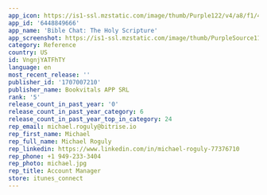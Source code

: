 ```yaml
---
app_icon: https://is1-ssl.mzstatic.com/image/thumb/Purple122/v4/a8/f1/44/a8f14462-d2a9-24bb-c8e7-d44278d248f8/AppIcon-0-0-1x_U007ephone-0-0-sRGB-85-220.jpeg/1024x1024bb.png
app_id: '6448849666'
app_name: 'Bible Chat: The Holy Scripture'
app_screenshot: https://is1-ssl.mzstatic.com/image/thumb/PurpleSource116/v4/a2/21/b2/a221b2e1-718e-bde0-8eae-f31a0882625c/0f8ede1e-cef3-49c0-aab4-a4e6138e811a_BC_Update_SS1.jpg/1284x2778bb.png
category: Reference
country: US
id: VngnjYATFhTY
language: en
most_recent_release: ''
publisher_id: '1707007210'
publisher_name: Bookvitals APP SRL
rank: '5'
release_count_in_past_year: '0'
release_count_in_past_year_category: 6
release_count_in_past_year_top_in_category: 24
rep_email: michael.roguly@bitrise.io
rep_first_name: Michael
rep_full_name: Michael Roguly
rep_linkedin: https://www.linkedin.com/in/michael-roguly-77376710
rep_phone: +1 949-233-3404
rep_photo: michael.jpg
rep_title: Account Manager
store: itunes_connect
---
```

